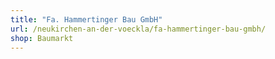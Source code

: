 ```yaml
---
title: "Fa. Hammertinger Bau GmbH"
url: /neukirchen-an-der-voeckla/fa-hammertinger-bau-gmbh/
shop: Baumarkt
---
```

